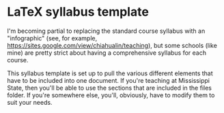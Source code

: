 # LaTeX syllabus template

I'm becoming partial to replacing the standard course syllabus with an "infographic" (see, for example, https://sites.google.com/view/chiahualin/teaching), but some schools (like mine) are pretty strict about having a comprehensive syllabus for each course. 

This syllabus template is set up to pull the various different elements that have to be included into one document. If you're teaching at Mississippi State, then you'll be able to use the sections that are included in the files folder. If you're somewhere else, you'll, obviously, have to modify them to suit your needs.
